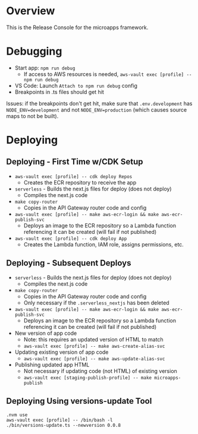 # Overview

This is the Release Console for the microapps framework.

# Debugging

- Start app: `npm run debug`
  - If access to AWS resources is needed, `aws-vault exec [profile] -- npm run debug`
- VS Code: Launch `Attach to npm run debug` config
- Breakpoints in .ts files should get hit

Issues: if the breakpoints don't get hit, make sure that `.env.development` has `NODE_ENV=development` and not `NODE_ENV=production` (which causes source maps to not be built).

# Deploying

## Deploying - First Time w/CDK Setup

- `aws-vault exec [profile] -- cdk deploy Repos`
  - Creates the ECR repository to receive the app
- `serverless` - Builds the next.js files for deploy (does not deploy)
  - Compiles the next.js code
- `make copy-router`
  - Copies in the API Gateway router code and config
- `aws-vault exec [profile] -- make aws-ecr-login && make aws-ecr-publish-svc`
  - Deploys an image to the ECR repository so a Lambda function referencing it can be created (will fail if not published)
- `aws-vault exec [profile] -- cdk deploy App`
  - Creates the Lambda function, IAM role, assigns permissions, etc.

## Deploying - Subsequent Deploys

- `serverless` - Builds the next.js files for deploy (does not deploy)
  - Compiles the next.js code
- `make copy-router`
  - Copies in the API Gateway router code and config
  - Only necessary if the `.serverless_nextjs` has been deleted
- `aws-vault exec [profile] -- make aws-ecr-login && make aws-ecr-publish-svc`
  - Deploys an image to the ECR repository so a Lambda function referencing it can be created (will fail if not published)
- New version of app code
  - Note: this requires an updated version of HTML to match
  - `aws-vault exec [profile] -- make aws-create-alias-svc`
- Updating existing version of app code
  - `aws-vault exec [profile] -- make aws-update-alias-svc`
- Publishing updated app HTML
  - Not necessary if updating code (not HTML) of existing version
  - `aws-vault exec [staging-publish-profile] -- make microapps-publish`

## Deploying Using versions-update Tool

```
.nvm use
aws-vault exec [profile] -- /bin/bash -l
./bin/versions-update.ts --newversion 0.0.8
```
